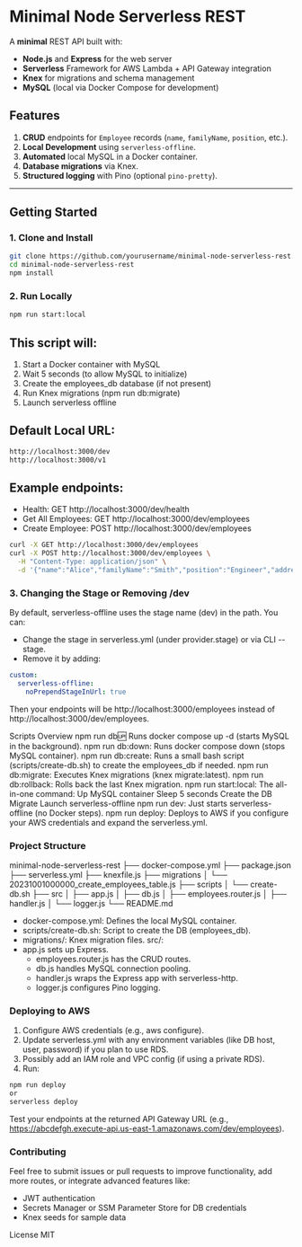 # Minimal Node Serverless REST

A **minimal** REST API built with:
- **Node.js** and **Express** for the web server
- **Serverless** Framework for AWS Lambda + API Gateway integration
- **Knex** for migrations and schema management
- **MySQL** (local via Docker Compose for development)

## Features

1. **CRUD** endpoints for `Employee` records (`name`, `familyName`, `position`, etc.).  
2. **Local Development** using `serverless-offline`.  
3. **Automated** local MySQL in a Docker container.  
4. **Database migrations** via Knex.  
5. **Structured logging** with Pino (optional `pino-pretty`).  

---

## Getting Started

### 1. Clone and Install

```bash
git clone https://github.com/yourusername/minimal-node-serverless-rest.git
cd minimal-node-serverless-rest
npm install
```

### 2. Run Locally
```bash
npm run start:local
```

## This script will:

1. Start a Docker container with MySQL
2. Wait 5 seconds (to allow MySQL to initialize)
3. Create the employees_db database (if not present)
4. Run Knex migrations (npm run db:migrate)
5. Launch serverless offline

## Default Local URL:
```bash
http://localhost:3000/dev
http://localhost:3000/v1
```

## Example endpoints:

* Health: GET http://localhost:3000/dev/health
* Get All Employees: GET http://localhost:3000/dev/employees
* Create Employee: POST http://localhost:3000/dev/employees

```bash
curl -X GET http://localhost:3000/dev/employees
curl -X POST http://localhost:3000/dev/employees \
  -H "Content-Type: application/json" \
  -d '{"name":"Alice","familyName":"Smith","position":"Engineer","address":"123 Main St","phone":"555-1234","email":"alice@example.com"}'
```


### 3. Changing the Stage or Removing /dev
By default, serverless-offline uses the stage name (dev) in the path. You can:

* Change the stage in serverless.yml (under provider.stage) or via CLI --stage.
* Remove it by adding:

```yaml
custom:
  serverless-offline:
    noPrependStageInUrl: true
```
Then your endpoints will be http://localhost:3000/employees instead of http://localhost:3000/dev/employees.


Scripts Overview
npm run db:up: Runs docker compose up -d (starts MySQL in the background).
npm run db:down: Runs docker compose down (stops MySQL container).
npm run db:create: Runs a small bash script (scripts/create-db.sh) to create the employees_db if needed.
npm run db:migrate: Executes Knex migrations (knex migrate:latest).
npm run db:rollback: Rolls back the last Knex migration.
npm run start:local: The all-in-one command:
Up MySQL container
Sleep 5 seconds
Create the DB
Migrate
Launch serverless-offline
npm run dev: Just starts serverless-offline (no Docker steps).
npm run deploy: Deploys to AWS if you configure your AWS credentials and expand the serverless.yml.

### Project Structure
minimal-node-serverless-rest
├── docker-compose.yml
├── package.json
├── serverless.yml
├── knexfile.js
├── migrations
│   └── 20231001000000_create_employees_table.js
├── scripts
│   └── create-db.sh
├── src
│   ├── app.js
│   ├── db.js
│   ├── employees.router.js
│   ├── handler.js
│   └── logger.js
└── README.md


* docker-compose.yml: Defines the local MySQL container.
* scripts/create-db.sh: Script to create the DB (employees_db).
* migrations/: Knex migration files.
src/:
* app.js sets up Express.
    * employees.router.js has the CRUD routes.
    * db.js handles MySQL connection pooling.
    * handler.js wraps the Express app with serverless-http.
    * logger.js configures Pino logging.

### Deploying to AWS
1. Configure AWS credentials (e.g., aws configure).
2. Update serverless.yml with any environment variables (like DB host, user, password) if you plan to use RDS.
3. Possibly add an IAM role and VPC config (if using a private RDS).
4. Run:
```bash
npm run deploy
or
serverless deploy
```
Test your endpoints at the returned API Gateway URL (e.g., https://abcdefgh.execute-api.us-east-1.amazonaws.com/dev/employees).

### Contributing
Feel free to submit issues or pull requests to improve functionality, add more routes, or integrate advanced features like:

* JWT authentication
* Secrets Manager or SSM Parameter Store for DB credentials
* Knex seeds for sample data

License
MIT